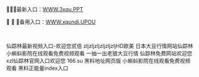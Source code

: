 <p>
	👙👙👙最新入口：<a href="http://www.baidu.com/link?url=6MA2SWnO3Raqke39an_0PUxosM6ZrUGzi1BN9tNnlPW&wd">WWW.3xqu.PPT</a> 
	<p>
		💨
💨
💨备用入口：<a href="http://www.baidu.com/link?url=6MA2SWnO3Raqke39an_0PUxosM6ZrUGzi1BN9tNnlPW&wd">WWW.xqundi.UPOU</a> 
	</p>
	<p>
		<br />
	</p>
	<p>
		仙踪林最新视频入口-欢迎您贰佰
zljzljzljzljzljzljHD欧美
日本大豆行情网站仙踪林
小蝌蚪影院在线观看免费视频观看
一抽一出老狼大豆行情
仙踪林免费网站欢迎您
xzl仙踪林官网入口欢迎您
166.su 黑料地址网页版
小蝌蚪影院在线观看免费视频观看
黑料正能量index入口
	</p>
